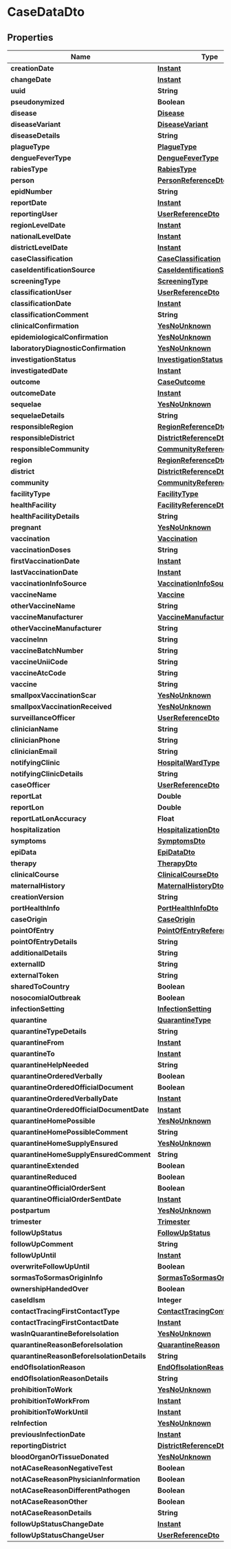 # CaseDataDto

## Properties
Name | Type | Description | Notes
------------ | ------------- | ------------- | -------------
**creationDate** | [**Instant**](OffsetDateTime.md) |  |  [optional]
**changeDate** | [**Instant**](OffsetDateTime.md) |  |  [optional]
**uuid** | **String** |  |  [optional]
**pseudonymized** | **Boolean** |  |  [optional]
**disease** | [**Disease**](Disease.md) |  | 
**diseaseVariant** | [**DiseaseVariant**](DiseaseVariant.md) |  |  [optional]
**diseaseDetails** | **String** |  |  [optional]
**plagueType** | [**PlagueType**](PlagueType.md) |  |  [optional]
**dengueFeverType** | [**DengueFeverType**](DengueFeverType.md) |  |  [optional]
**rabiesType** | [**RabiesType**](RabiesType.md) |  |  [optional]
**person** | [**PersonReferenceDto**](PersonReferenceDto.md) |  | 
**epidNumber** | **String** |  |  [optional]
**reportDate** | [**Instant**](OffsetDateTime.md) |  | 
**reportingUser** | [**UserReferenceDto**](UserReferenceDto.md) |  | 
**regionLevelDate** | [**Instant**](OffsetDateTime.md) |  |  [optional]
**nationalLevelDate** | [**Instant**](OffsetDateTime.md) |  |  [optional]
**districtLevelDate** | [**Instant**](OffsetDateTime.md) |  |  [optional]
**caseClassification** | [**CaseClassification**](CaseClassification.md) |  | 
**caseIdentificationSource** | [**CaseIdentificationSource**](CaseIdentificationSource.md) |  |  [optional]
**screeningType** | [**ScreeningType**](ScreeningType.md) |  |  [optional]
**classificationUser** | [**UserReferenceDto**](UserReferenceDto.md) |  |  [optional]
**classificationDate** | [**Instant**](OffsetDateTime.md) |  |  [optional]
**classificationComment** | **String** |  |  [optional]
**clinicalConfirmation** | [**YesNoUnknown**](YesNoUnknown.md) |  |  [optional]
**epidemiologicalConfirmation** | [**YesNoUnknown**](YesNoUnknown.md) |  |  [optional]
**laboratoryDiagnosticConfirmation** | [**YesNoUnknown**](YesNoUnknown.md) |  |  [optional]
**investigationStatus** | [**InvestigationStatus**](InvestigationStatus.md) |  | 
**investigatedDate** | [**Instant**](OffsetDateTime.md) |  |  [optional]
**outcome** | [**CaseOutcome**](CaseOutcome.md) |  |  [optional]
**outcomeDate** | [**Instant**](OffsetDateTime.md) |  |  [optional]
**sequelae** | [**YesNoUnknown**](YesNoUnknown.md) |  |  [optional]
**sequelaeDetails** | **String** |  |  [optional]
**responsibleRegion** | [**RegionReferenceDto**](RegionReferenceDto.md) |  |  [optional]
**responsibleDistrict** | [**DistrictReferenceDto**](DistrictReferenceDto.md) |  |  [optional]
**responsibleCommunity** | [**CommunityReferenceDto**](CommunityReferenceDto.md) |  |  [optional]
**region** | [**RegionReferenceDto**](RegionReferenceDto.md) |  | 
**district** | [**DistrictReferenceDto**](DistrictReferenceDto.md) |  | 
**community** | [**CommunityReferenceDto**](CommunityReferenceDto.md) |  |  [optional]
**facilityType** | [**FacilityType**](FacilityType.md) |  |  [optional]
**healthFacility** | [**FacilityReferenceDto**](FacilityReferenceDto.md) |  | 
**healthFacilityDetails** | **String** |  |  [optional]
**pregnant** | [**YesNoUnknown**](YesNoUnknown.md) |  |  [optional]
**vaccination** | [**Vaccination**](Vaccination.md) |  |  [optional]
**vaccinationDoses** | **String** |  |  [optional]
**firstVaccinationDate** | [**Instant**](OffsetDateTime.md) |  |  [optional]
**lastVaccinationDate** | [**Instant**](OffsetDateTime.md) |  |  [optional]
**vaccinationInfoSource** | [**VaccinationInfoSource**](VaccinationInfoSource.md) |  |  [optional]
**vaccineName** | [**Vaccine**](Vaccine.md) |  |  [optional]
**otherVaccineName** | **String** |  |  [optional]
**vaccineManufacturer** | [**VaccineManufacturer**](VaccineManufacturer.md) |  |  [optional]
**otherVaccineManufacturer** | **String** |  |  [optional]
**vaccineInn** | **String** |  |  [optional]
**vaccineBatchNumber** | **String** |  |  [optional]
**vaccineUniiCode** | **String** |  |  [optional]
**vaccineAtcCode** | **String** |  |  [optional]
**vaccine** | **String** |  |  [optional]
**smallpoxVaccinationScar** | [**YesNoUnknown**](YesNoUnknown.md) |  |  [optional]
**smallpoxVaccinationReceived** | [**YesNoUnknown**](YesNoUnknown.md) |  |  [optional]
**surveillanceOfficer** | [**UserReferenceDto**](UserReferenceDto.md) |  |  [optional]
**clinicianName** | **String** |  |  [optional]
**clinicianPhone** | **String** |  |  [optional]
**clinicianEmail** | **String** |  |  [optional]
**notifyingClinic** | [**HospitalWardType**](HospitalWardType.md) |  |  [optional]
**notifyingClinicDetails** | **String** |  |  [optional]
**caseOfficer** | [**UserReferenceDto**](UserReferenceDto.md) |  |  [optional]
**reportLat** | **Double** |  |  [optional]
**reportLon** | **Double** |  |  [optional]
**reportLatLonAccuracy** | **Float** |  |  [optional]
**hospitalization** | [**HospitalizationDto**](HospitalizationDto.md) |  |  [optional]
**symptoms** | [**SymptomsDto**](SymptomsDto.md) |  |  [optional]
**epiData** | [**EpiDataDto**](EpiDataDto.md) |  |  [optional]
**therapy** | [**TherapyDto**](TherapyDto.md) |  |  [optional]
**clinicalCourse** | [**ClinicalCourseDto**](ClinicalCourseDto.md) |  |  [optional]
**maternalHistory** | [**MaternalHistoryDto**](MaternalHistoryDto.md) |  |  [optional]
**creationVersion** | **String** |  |  [optional]
**portHealthInfo** | [**PortHealthInfoDto**](PortHealthInfoDto.md) |  |  [optional]
**caseOrigin** | [**CaseOrigin**](CaseOrigin.md) |  |  [optional]
**pointOfEntry** | [**PointOfEntryReferenceDto**](PointOfEntryReferenceDto.md) |  |  [optional]
**pointOfEntryDetails** | **String** |  |  [optional]
**additionalDetails** | **String** |  |  [optional]
**externalID** | **String** |  |  [optional]
**externalToken** | **String** |  |  [optional]
**sharedToCountry** | **Boolean** |  |  [optional]
**nosocomialOutbreak** | **Boolean** |  |  [optional]
**infectionSetting** | [**InfectionSetting**](InfectionSetting.md) |  |  [optional]
**quarantine** | [**QuarantineType**](QuarantineType.md) |  |  [optional]
**quarantineTypeDetails** | **String** |  |  [optional]
**quarantineFrom** | [**Instant**](OffsetDateTime.md) |  |  [optional]
**quarantineTo** | [**Instant**](OffsetDateTime.md) |  |  [optional]
**quarantineHelpNeeded** | **String** |  |  [optional]
**quarantineOrderedVerbally** | **Boolean** |  |  [optional]
**quarantineOrderedOfficialDocument** | **Boolean** |  |  [optional]
**quarantineOrderedVerballyDate** | [**Instant**](OffsetDateTime.md) |  |  [optional]
**quarantineOrderedOfficialDocumentDate** | [**Instant**](OffsetDateTime.md) |  |  [optional]
**quarantineHomePossible** | [**YesNoUnknown**](YesNoUnknown.md) |  |  [optional]
**quarantineHomePossibleComment** | **String** |  |  [optional]
**quarantineHomeSupplyEnsured** | [**YesNoUnknown**](YesNoUnknown.md) |  |  [optional]
**quarantineHomeSupplyEnsuredComment** | **String** |  |  [optional]
**quarantineExtended** | **Boolean** |  |  [optional]
**quarantineReduced** | **Boolean** |  |  [optional]
**quarantineOfficialOrderSent** | **Boolean** |  |  [optional]
**quarantineOfficialOrderSentDate** | [**Instant**](OffsetDateTime.md) |  |  [optional]
**postpartum** | [**YesNoUnknown**](YesNoUnknown.md) |  |  [optional]
**trimester** | [**Trimester**](Trimester.md) |  |  [optional]
**followUpStatus** | [**FollowUpStatus**](FollowUpStatus.md) |  |  [optional]
**followUpComment** | **String** |  |  [optional]
**followUpUntil** | [**Instant**](OffsetDateTime.md) |  |  [optional]
**overwriteFollowUpUntil** | **Boolean** |  |  [optional]
**sormasToSormasOriginInfo** | [**SormasToSormasOriginInfoDto**](SormasToSormasOriginInfoDto.md) |  |  [optional]
**ownershipHandedOver** | **Boolean** |  |  [optional]
**caseIdIsm** | **Integer** |  |  [optional]
**contactTracingFirstContactType** | [**ContactTracingContactType**](ContactTracingContactType.md) |  |  [optional]
**contactTracingFirstContactDate** | [**Instant**](OffsetDateTime.md) |  |  [optional]
**wasInQuarantineBeforeIsolation** | [**YesNoUnknown**](YesNoUnknown.md) |  |  [optional]
**quarantineReasonBeforeIsolation** | [**QuarantineReason**](QuarantineReason.md) |  |  [optional]
**quarantineReasonBeforeIsolationDetails** | **String** |  |  [optional]
**endOfIsolationReason** | [**EndOfIsolationReason**](EndOfIsolationReason.md) |  |  [optional]
**endOfIsolationReasonDetails** | **String** |  |  [optional]
**prohibitionToWork** | [**YesNoUnknown**](YesNoUnknown.md) |  |  [optional]
**prohibitionToWorkFrom** | [**Instant**](OffsetDateTime.md) |  |  [optional]
**prohibitionToWorkUntil** | [**Instant**](OffsetDateTime.md) |  |  [optional]
**reInfection** | [**YesNoUnknown**](YesNoUnknown.md) |  |  [optional]
**previousInfectionDate** | [**Instant**](OffsetDateTime.md) |  |  [optional]
**reportingDistrict** | [**DistrictReferenceDto**](DistrictReferenceDto.md) |  |  [optional]
**bloodOrganOrTissueDonated** | [**YesNoUnknown**](YesNoUnknown.md) |  |  [optional]
**notACaseReasonNegativeTest** | **Boolean** |  |  [optional]
**notACaseReasonPhysicianInformation** | **Boolean** |  |  [optional]
**notACaseReasonDifferentPathogen** | **Boolean** |  |  [optional]
**notACaseReasonOther** | **Boolean** |  |  [optional]
**notACaseReasonDetails** | **String** |  |  [optional]
**followUpStatusChangeDate** | [**Instant**](OffsetDateTime.md) |  |  [optional]
**followUpStatusChangeUser** | [**UserReferenceDto**](UserReferenceDto.md) |  |  [optional]
